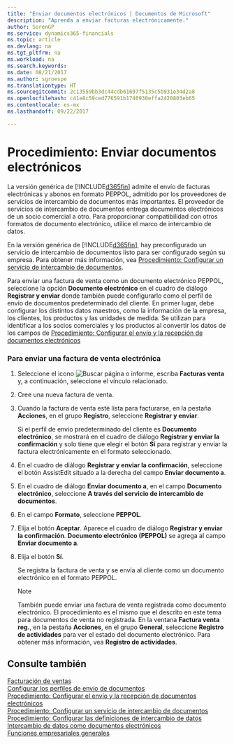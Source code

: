 ```yaml
---
title: "Enviar documentos electrónicos | Documentos de Microsoft"
description: "Aprenda a enviar facturas electrónicamente."
author: SorenGP
ms.service: dynamics365-financials
ms.topic: article
ms.devlang: na
ms.tgt_pltfrm: na
ms.workload: na
ms.search.keywords: 
ms.date: 08/21/2017
ms.author: sgroespe
ms.translationtype: HT
ms.sourcegitcommit: 2c13559bb3dc44cdb61697f5135c5b931e34d2a8
ms.openlocfilehash: c41e8c59ced776591b1740930effa2420803eb65
ms.contentlocale: es-mx
ms.lasthandoff: 09/22/2017

---
```

# <a name="how-to-send-electronic-documents"></a>Procedimiento: Enviar documentos electrónicos
La versión genérica de [!INCLUDE[d365fin](includes/d365fin_md.md)] admite el envío de facturas electrónicas y abonos en formato PEPPOL, admitido por los proveedores de servicios de intercambio de documentos más importantes. El proveedor de servicios de intercambio de documentos entrega documentos electrónicos de un socio comercial a otro. Para proporcionar compatibilidad con otros formatos de documento electrónico, utilice el marco de intercambio de datos.  

 En la versión genérica de [!INCLUDE[d365fin](includes/d365fin_md.md)], hay preconfigurado un servicio de intercambio de documentos listo para ser configurado según su empresa. Para obtener más información, vea [Procedimiento: Configurar un servicio de intercambio de documentos](across-how-to-set-up-a-document-exchange-service.md).  

 Para enviar una factura de venta como un documento electrónico PEPPOL, seleccione la opción **Documento electrónico** en el cuadro de diálogo **Registrar y enviar** donde también puede configurarlo como el perfil de envío de documentos predeterminado del cliente. En primer lugar, debe configurar los distintos datos maestros, como la información de la empresa, los clientes, los productos y las unidades de medida. Se utilizan para identificar a los socios comerciales y los productos al convertir los datos de los campos de [Procedimiento: Configurar el envío y la recepción de documentos electrónicos](across-how-to-set-up-electronic-document-sending-and-receiving.md)  

### <a name="to-send-an-electronic-sales-invoice"></a>Para enviar una factura de venta electrónica  

1.  Seleccione el icono ![Buscar página o informe](media/ui-search/search_small.png "icono Buscar página o informe"), escriba **Facturas venta** y, a continuación, seleccione el vínculo relacionado.  

2.  Cree una nueva factura de venta.  

3.  Cuando la factura de venta esté lista para facturarse, en la pestaña **Acciones**, en el grupo **Registro**, seleccione **Registrar y enviar**.  

     Si el perfil de envío predeterminado del cliente es **Documento electrónico**, se mostrará en el cuadro de diálogo **Registrar y enviar la confirmación** y solo tiene que elegir el botón **Sí** para registrar y enviar la factura electrónicamente en el formato seleccionado.  

4.  En el cuadro de diálogo **Registrar y enviar la confirmación**, seleccione el botón AssistEdit situado a la derecha del campo **Enviar documento a**.  

5.  En el cuadro de diálogo **Enviar documento a**, en el campo **Documento electrónico**, seleccione **A través del servicio de intercambio de documentos**.  

6.  En el campo **Formato**, seleccione **PEPPOL**.  

7.  Elija el botón **Aceptar**. Aparece el cuadro de diálogo **Registrar y enviar la confirmación**. **Documento electrónico (PEPPOL)** se agrega al campo **Enviar documento a**.  

8.  Elija el botón **Sí**.  

     Se registra la factura de venta y se envía al cliente como un documento electrónico en el formato PEPPOL.  

    > [!NOTE]  
    >  También puede enviar una factura de venta registrada como documento electrónico. El procedimiento es el mismo que el descrito en este tema para documentos de venta no registrada. En la ventana **Factura venta reg.**, en la pestaña **Acciones**, en el grupo **General**, seleccione **Registro de actividades** para ver el estado del documento electrónico. Para obtener más información, vea **Registro de actividades**.  

## <a name="see-also"></a>Consulte también  
[Facturación de ventas](sales-how-invoice-sales.md)  
[Configurar los perfiles de envío de documentos](sales-how-setup-document-send-profiles.md)  
[Procedimiento: Configurar el envío y la recepción de documentos electrónicos](across-how-to-set-up-electronic-document-sending-and-receiving.md)  
[Procedimiento: Configurar un servicio de intercambio de documentos](across-how-to-set-up-a-document-exchange-service.md)  
[Procedimiento: Configurar las definiciones de intercambio de datos](across-how-to-set-up-data-exchange-definitions.md)  
[Intercambio de datos como documentos electrónicos ](across-data-exchange.md)  
[Funciones empresariales generales](ui-across-business-areas.md)  

